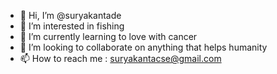 - 👋 Hi, I’m @suryakantade
- 👀 I’m interested in fishing
- 🌱 I’m currently learning to love with cancer
- 💞️ I’m looking to collaborate on anything that helps humanity
- 📫 How to reach me : suryakantacse@gmail.com

<!---
suryakantade/suryakantade is a ✨ special ✨ repository because its `README.md` (this file) appears on your GitHub profile.
You can click the Preview link to take a look at your changes.
--->
